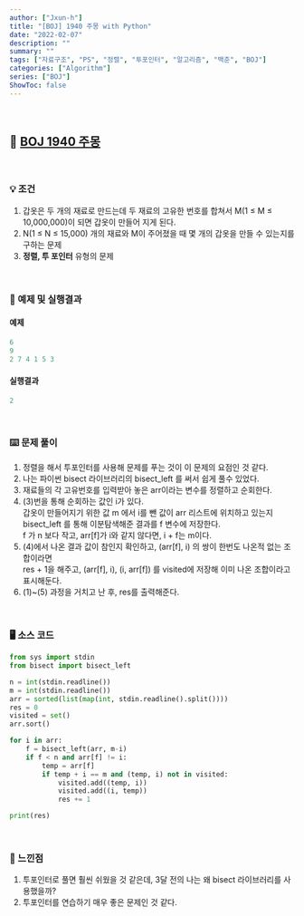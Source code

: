 ```yaml
---
author: ["Jxun-h"]
title: "[BOJ] 1940 주몽 with Python"
date: "2022-02-07"
description: ""
summary: ""
tags: ["자료구조", "PS", "정렬", "투포인터", "알고리즘", "백준", "BOJ"]
categories: ["Algorithm"]
series: ["BOJ"]
ShowToc: false
---
```


<br>

## 📌 <a href="https://www.acmicpc.net/problem/1940" target="_blank">BOJ 1940 주몽</a>

<br>

### 💡 조건

1.  갑옷은 두 개의 재료로 만드는데 두 재료의 고유한 번호를 합쳐서 M(1 ≤ M ≤ 10,000,000)이 되면 갑옷이 만들어 지게 된다.
2.  N(1 ≤ N ≤ 15,000) 개의 재료와 M이 주어졌을 때 몇 개의 갑옷을 만들 수 있는지를 구하는 문제
3.  **정렬, 투 포인터** 유형의 문제

<br>

### 🔖 예제 및 실행결과

#### 예제

```py
6
9
2 7 4 1 5 3
```

#### 실행결과

```py
2
```

<br>

### ⌨️ 문제 풀이

1.  정렬을 해서 투포인터를 사용해 문제를 푸는 것이 이 문제의 요점인 것 같다.
2.  나는 파이썬 bisect 라이브러리의 bisect_left 를 써서 쉽게 풀수 있었다.
3.  재료들의 각 고유번호를 입력받아 놓은 arr이라는 변수를 정렬하고 순회한다.
4.  (3)번을 통해 순회하는 값인 i가 있다.  
    갑옷이 만들어지기 위한 값 m 에서 i를 뺀 값이 arr 리스트에 위치하고 있는지  
    bisect_left 를 통해 이분탐색해준 결과를 f 변수에 저장한다.  
    f 가 n 보다 작고, arr[f]가 i와 같지 않다면, i + f는 m이다.
5.  (4)에서 나온 결과 값이 참인지 확인하고, (arr[f], i) 의 쌍이 한번도 나온적 없는 조합이라면  
    res + 1을 해주고, (arr[f], i), (i, arr[f]) 를 visited에 저장해 이미 나온 조합이라고 표시해둔다.
6.  (1)~(5) 과정을 거치고 난 후, res를 출력해준다.

<br>

### 🖥 소스 코드

```py
from sys import stdin
from bisect import bisect_left

n = int(stdin.readline())
m = int(stdin.readline())
arr = sorted(list(map(int, stdin.readline().split())))
res = 0
visited = set()
arr.sort()

for i in arr:
    f = bisect_left(arr, m-i)
    if f < n and arr[f] != i:
        temp = arr[f]
        if temp + i == m and (temp, i) not in visited:
            visited.add((temp, i))
            visited.add((i, temp))
            res += 1

print(res)
```

<br>

### 💾 느낀점

1.  투포인터로 풀면 훨씬 쉬웠을 것 같은데, 3달 전의 나는 왜 bisect 라이브러리를 사용했을까?
2.  투포인터를 연습하기 매우 좋은 문제인 것 같다.